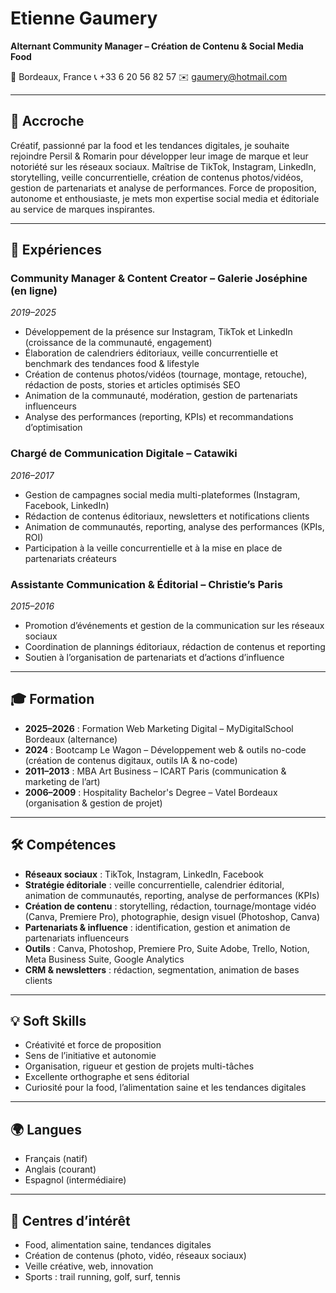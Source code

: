 # Etienne Gaumery

**Alternant Community Manager – Création de Contenu & Social Media Food**

📍 Bordeaux, France
📞 +33 6 20 56 82 57
✉️ gaumery@hotmail.com

---

## 🎯 Accroche

Créatif, passionné par la food et les tendances digitales, je souhaite rejoindre Persil & Romarin pour développer leur image de marque et leur notoriété sur les réseaux sociaux. Maîtrise de TikTok, Instagram, LinkedIn, storytelling, veille concurrentielle, création de contenus photos/vidéos, gestion de partenariats et analyse de performances. Force de proposition, autonome et enthousiaste, je mets mon expertise social media et éditoriale au service de marques inspirantes.

---

## 💼 Expériences

### Community Manager & Content Creator – Galerie Joséphine (en ligne)
*2019–2025*

- Développement de la présence sur Instagram, TikTok et LinkedIn (croissance de la communauté, engagement)
- Élaboration de calendriers éditoriaux, veille concurrentielle et benchmark des tendances food & lifestyle
- Création de contenus photos/vidéos (tournage, montage, retouche), rédaction de posts, stories et articles optimisés SEO
- Animation de la communauté, modération, gestion de partenariats influenceurs
- Analyse des performances (reporting, KPIs) et recommandations d’optimisation

### Chargé de Communication Digitale – Catawiki
*2016–2017*

- Gestion de campagnes social media multi-plateformes (Instagram, Facebook, LinkedIn)
- Rédaction de contenus éditoriaux, newsletters et notifications clients
- Animation de communautés, reporting, analyse des performances (KPIs, ROI)
- Participation à la veille concurrentielle et à la mise en place de partenariats créateurs

### Assistante Communication & Éditorial – Christie’s Paris
*2015–2016*

- Promotion d’événements et gestion de la communication sur les réseaux sociaux
- Coordination de plannings éditoriaux, rédaction de contenus et reporting
- Soutien à l’organisation de partenariats et d’actions d’influence

---

## 🎓 Formation

- **2025–2026** : Formation Web Marketing Digital – MyDigitalSchool Bordeaux (alternance)
- **2024** : Bootcamp Le Wagon – Développement web & outils no-code (création de contenus digitaux, outils IA & no-code)
- **2011–2013** : MBA Art Business – ICART Paris (communication & marketing de l’art)
- **2006–2009** : Hospitality Bachelor's Degree – Vatel Bordeaux (organisation & gestion de projet)

---

## 🛠️ Compétences

- **Réseaux sociaux** : TikTok, Instagram, LinkedIn, Facebook
- **Stratégie éditoriale** : veille concurrentielle, calendrier éditorial, animation de communautés, reporting, analyse de performances (KPIs)
- **Création de contenu** : storytelling, rédaction, tournage/montage vidéo (Canva, Premiere Pro), photographie, design visuel (Photoshop, Canva)
- **Partenariats & influence** : identification, gestion et animation de partenariats influenceurs
- **Outils** : Canva, Photoshop, Premiere Pro, Suite Adobe, Trello, Notion, Meta Business Suite, Google Analytics
- **CRM & newsletters** : rédaction, segmentation, animation de bases clients

---

## 💡 Soft Skills

- Créativité et force de proposition
- Sens de l’initiative et autonomie
- Organisation, rigueur et gestion de projets multi-tâches
- Excellente orthographe et sens éditorial
- Curiosité pour la food, l’alimentation saine et les tendances digitales

---

## 🌍 Langues

- Français (natif)
- Anglais (courant)
- Espagnol (intermédiaire)

---

## 🍴 Centres d’intérêt

- Food, alimentation saine, tendances digitales
- Création de contenus (photo, vidéo, réseaux sociaux)
- Veille créative, web, innovation
- Sports : trail running, golf, surf, tennis
